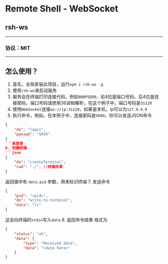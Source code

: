 # Remote Shell - WebSocket
## rsh-ws
- - -
### 协议：MIT
- - -
## 怎么使用？
1. 首先，全局安装此项目，运行`npm i rsh-ws -g`  
2. 使用`rsh-ws`来启动服务  
3. 服务会在终端打印连接代码，例如`0O0P5D99`，前4位是端口号码，后4位是连接密码，端口号码请使用36进制解析，在这个例子中，端口号码是`31129`  
4. 使用`WebSocket`连接`ws://ip:31129`，如果是本机，ip可以为`127.9.9.9`  
5. 执行命令，例如，在本例子中，连接密码是`5D99`，你可以发送JSON命令
```json
{
    "do": "login",
    "passwd": "5D99"
}
```来登录
6. 创建终端
```json
{
    "do": "createTerminal",
    "cwd": "./", //终端目录
}
```
返回值中有 `data.pid` 参数，用来标识终端
7. 发送命令
```json
{
    "pid": "<pid>",
    "do": "write-to-terminal",
    "data": "ls"
}
```
这会向终端的`stdin`写入`data`
8. 返回命令结果
格式为
```json
{
    "status": "ok",
    "data": {
        "type": "Received data",
        "data": "<data here>"
    }
}
```
